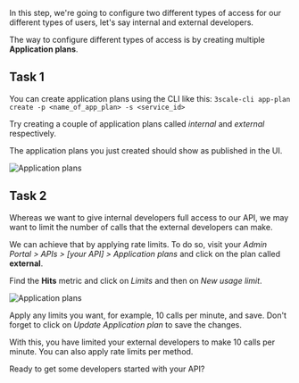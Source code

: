 In this step, we're going to configure two different types of access for our different types of users, let's say internal and external developers.

The way to configure different types of access is by creating multiple **Application plans**.

## Task 1

You can create application plans using the CLI like this:
`3scale-cli app-plan create -p <name_of_app_plan> -s <service_id>`

Try creating a couple of application plans called *internal* and *external* respectively.

The application plans you just created should show as published in the UI.

![Application plans](../assets/app-plans.png)

## Task 2

Whereas we want to give internal developers full access to our API, we may want to limit the number of calls that the external developers can make.

We can achieve that by applying rate limits. To do so, visit your *Admin Portal > APIs > [your API] > Application plans* and click on the plan called **external**.

Find the **Hits** metric and click on *Limits* and then on *New usage limit*.

![Application plans](../assets/rate-limits.png)

Apply any limits you want, for example, 10 calls per minute, and save. Don't forget to click on *Update Application plan* to save the changes.

With this, you have limited your external developers to make 10 calls per minute. You can also apply rate limits per method.

Ready to get some developers started with your API?
